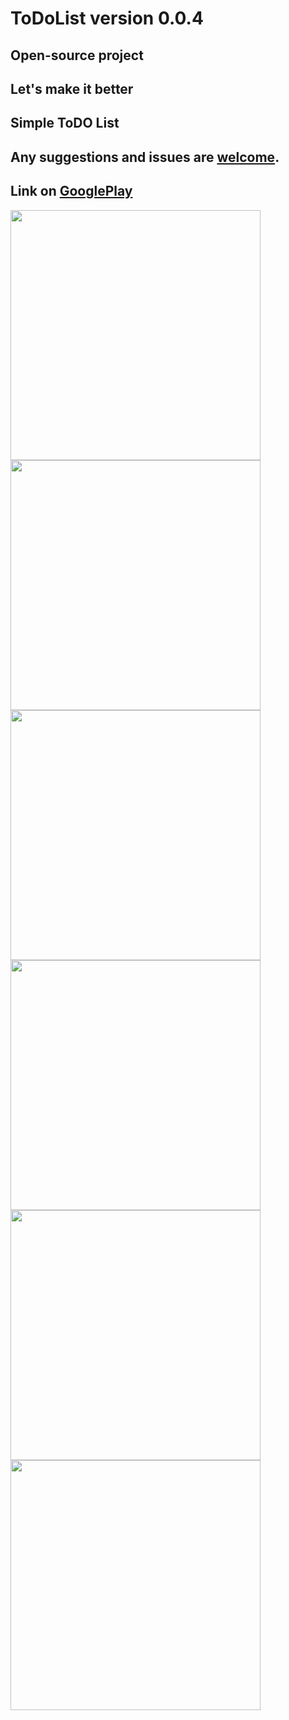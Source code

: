 # ToDoList version 0.0.4

## Open-source project
## Let's make it better
## Simple ToDO List
## Any suggestions and issues are [welcome](https://github.com/aleontsev/ToDoList/issues).
## Link on [GooglePlay](https://play.google.com/store/apps/details?id=doitcompany.startup.todolist)

<img src="https://user-images.githubusercontent.com/15144425/36074939-1fa340ce-0f58-11e8-8847-8dc16e9fb334.jpg" width="400">
<img src="https://user-images.githubusercontent.com/15144425/36074989-cbb8b8f8-0f58-11e8-8a81-c0befe3bad50.png" width="400">
<img src="https://user-images.githubusercontent.com/15144425/36074990-cdb45de2-0f58-11e8-9e5c-4eb99fd39c72.png" width="400">
<img src="https://user-images.githubusercontent.com/15144425/36074991-cef33a20-0f58-11e8-86b8-9b2166e18b34.png" width="400">
<img src="https://user-images.githubusercontent.com/15144425/36074992-cff8d312-0f58-11e8-9e2f-3a77f324b23b.png" width="400">
<img src="https://user-images.githubusercontent.com/15144425/36074993-d1421b7a-0f58-11e8-9667-4605bef6787e.png" width="400">
